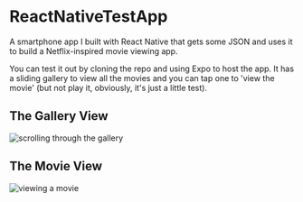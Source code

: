 # ReactNativeTestApp
A smartphone app I built with React Native that gets some JSON and uses it to build a Netflix-inspired movie viewing app.

You can test it out by cloning the repo and using Expo to host the app. It has a sliding gallery to view all the movies and you can tap one to 'view the movie' (but not play it, obviously, it's just a little test).

## The Gallery View
![scrolling through the gallery](https://i.imgur.com/NRGXRQL.jpg)

## The Movie View
![viewing a movie](https://i.imgur.com/QTTYFXa_d.jpg)
